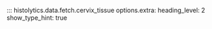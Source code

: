 ::: histolytics.data.fetch.cervix_tissue
    options.extra:
      heading_level: 2
      show_type_hint: true
